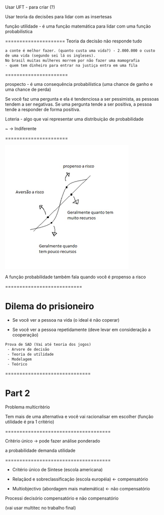 
Usar UFT - para criar (?)

Usar teoria da decisões para lidar com as insertesas 

função utilidade - é uma função matemática para lidar com uma função probabilistica

=====================
Teoria da decisão não responde tudo

```
a conte é melhor fazer. (quanto custa uma vida?) - 2.000.000 o custo de uma vida (segundo sei lá os ingleses).
No brasil muitas mulheres morrem por não fazer uma mamografia
- quem tem dinheiro para entrar na justiça entra em uma fila
```


======================

prospecto - é uma consequência probabilística (uma chance de ganho e uma chance de perda)

Se você faz uma pergunta e ela é tendenciosa a ser pessimista, as pessoas tendem a ser negativas. Se uma pergunta tende a ser positiva, a pessoa tende a responder de forma positiva.

Loteria - algo que vai representar uma distribuição de probabilidade

~ -> Indiferente 

======================

<img src=".assets/averarisco.jpg">

A função probabilidade também fala quando você é propenso a risco

===========================
# Dilema do prisioneiro

- Se você ver a pessoa na vida (o ideal é não coperar)

- Se você ver a pessoa repetidamente (deve levar em consideração a cooperação)

```
Prova de SAD (Vai até teoria dos jogos)
 - Arvore de decisão
 - Teoria de utilidade
 - Modelagem
 - Teórico
```

==============================

# Part 2

Problema multicritério

 Tem mais de uma alternativa e você vai racionalisar em escolher (função utilidade é pra 1 critério)
 
 =====================================
 
 Critério único -> pode fazer análise ponderado 
 
 a probabilidade demanda utilidade

=====================================

- Critério único de Sintese (escola americana)

- Relaçãod e sobreclassificação (escola européia) <- compensatório

- Multiobjectivo (abordagem mais matemática) <- não compensatório

Processi decisório compensatório e não compensatório

(vai usar multitec no trabalho final)

